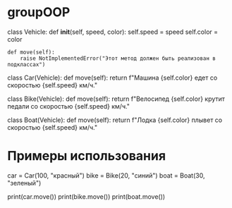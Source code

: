 # groupOOP
class Vehicle:
    def __init__(self, speed, color):
        self.speed = speed
        self.color = color

    def move(self):
        raise NotImplementedError("Этот метод должен быть реализован в подклассах")

class Car(Vehicle):
    def move(self):
        return f"Машина {self.color} едет со скоростью {self.speed} км/ч."

class Bike(Vehicle):
    def move(self):
        return f"Велосипед {self.color} крутит педали со скоростью {self.speed} км/ч."

class Boat(Vehicle):
    def move(self):
        return f"Лодка {self.color} плывет со скоростью {self.speed} км/ч."

# Примеры использования
car = Car(100, "красный")
bike = Bike(20, "синий")
boat = Boat(30, "зеленый")

print(car.move())
print(bike.move())
print(boat.move())

